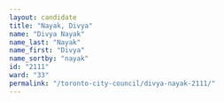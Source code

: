 ```yaml
---
layout: candidate
title: "Nayak, Divya"
name: "Divya Nayak"
name_last: "Nayak"
name_first: "Divya"
name_sortby: "nayak"
id: "2111"
ward: "33"
permalink: "/toronto-city-council/divya-nayak-2111/"
---
```

